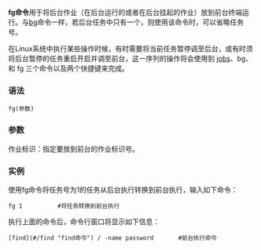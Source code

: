 **fg命令**用于将后台作业（在后台运行的或者在后台挂起的作业）放到前台终端运行。与[bg](#/bg "bg命令")命令一样，若后台任务中只有一个，则使用该命令时，可以省略任务号。

在Linux系统中执行某些操作时候，有时需要将当前任务暂停调至后台，或有时须将后台暂停的任务重启开启并调至前台，这一序列的操作将会使用到 [jobs](#/jobs "jobs命令")、bg、和 fg 三个命令以及两个快捷键来完成。

### 语法  

```
fg(参数)
```

### 参数  

作业标识：指定要放到前台的作业标识号。

### 实例  

使用fg命令将任务号为1的任务从后台执行转换到前台执行，输入如下命令：

```
fg 1          #将任务转换到前台执行
```

执行上面的命令后，命令行窗口将显示如下信息：

```
[find](#/find "find命令") / -name password       #前台执行命令
```